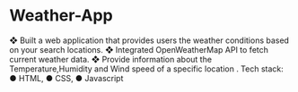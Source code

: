 # Weather-App

❖ Built a web application that provides users the weather conditions based on your search locations.
❖ Integrated OpenWeatherMap API to fetch current weather data.
❖ Provide information about the Temperature,Humidity and Wind speed of a specific location .
Tech stack:
● HTML,
● CSS,
● Javascript
